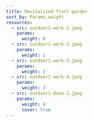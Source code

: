 ```yaml
---
title: Revitalized front garden
sort_by: Params.weight
resources:
  - src: outdoor1-work-1.jpeg
    params:
      weight: 0
  - src: outdoor1-work-2.jpeg
    params:
      weight: 1
  - src: outdoor1-work-3.jpeg
    params:
      weight: 2
  - src: outdoor1-work-4.jpeg
    params:
      weight: 3
  - src: outdoor1-done-1.jpeg
    params:
      weight: 4
      cover: true
---
```

